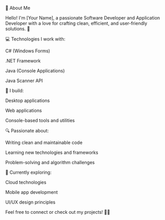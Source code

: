 👋 About Me

Hello! I'm [Your Name], a passionate Software Developer and Application Developer with a love for crafting clean, efficient, and user-friendly solutions. 🚀

💻 Technologies I work with:

C# (Windows Forms)

.NET Framework

Java (Console Applications)

Java Scanner API








📱 I build:

Desktop applications

Web applications

Console-based tools and utilities

🔍 Passionate about:

Writing clean and maintainable code

Learning new technologies and frameworks

Problem-solving and algorithm challenges

🎯 Currently exploring:

Cloud technologies

Mobile app development

UI/UX design principles

Feel free to connect or check out my projects! 🚀✨
